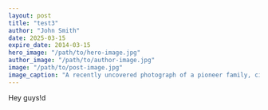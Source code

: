 ```yaml
---
layout: post
title: "test3"
author: "John Smith"
date: 2025-03-15
expire_date: 2014-03-15
hero_image: "/path/to/hero-image.jpg"
author_image: "/path/to/author-image.jpg"
image: "/path/to/post-image.jpg"
image_caption: "A recently uncovered photograph of a pioneer family, circa 1850s."
---
```


Hey guys!d
